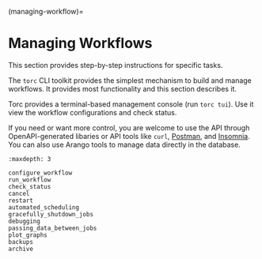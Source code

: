 (managing-workflow)=

# Managing Workflows

This section provides step-by-step instructions for specific tasks.

The `torc` CLI toolkit provides the simplest mechanism to build and manage workflows. It
provides most functionality and this section describes it.

Torc provides a terminal-based management console (run `torc tui`). Use it view the workflow
configurations and check status.

If you need or want more control, you
are welcome to use the API through OpenAPI-generated libaries or API tools like `curl`, [Postman](https://www.postman.com/), and [Insomnia](https://insomnia.rest/). You can also use Arango
tools to manage data directly in the database.

```{toctree}
:maxdepth: 3

configure_workflow
run_workflow
check_status
cancel
restart
automated_scheduling
gracefully_shutdown_jobs
debugging
passing_data_between_jobs
plot_graphs
backups
archive
```
